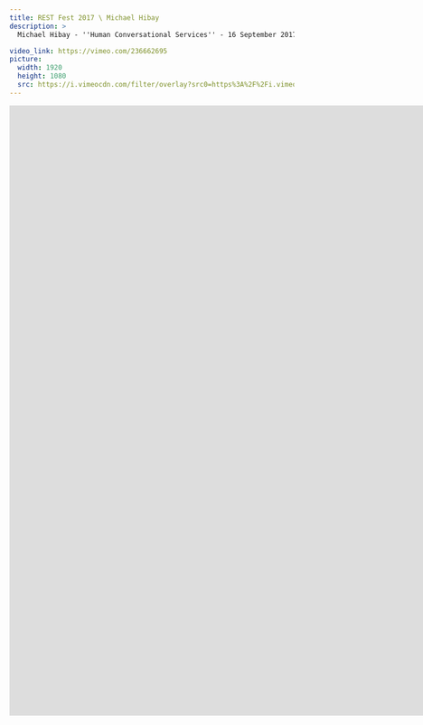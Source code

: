 ```yaml
---
title: REST Fest 2017 \ Michael Hibay
description: >
  Michael Hibay - ''Human Conversational Services'' - 16 September 2017

video_link: https://vimeo.com/236662695
picture:
  width: 1920
  height: 1080
  src: https://i.vimeocdn.com/filter/overlay?src0=https%3A%2F%2Fi.vimeocdn.com%2Fvideo%2F659928284_1920x1080.jpg&src1=http%3A%2F%2Ff.vimeocdn.com%2Fp%2Fimages%2Fcrawler_play.png
---
```

<iframe src="https://player.vimeo.com/video/236662695?title=0&byline=0&portrait=0&badge=0&autopause=0&player_id=0" width="1920" height="1080" frameborder="0" title="REST Fest 2017 \ Michael Hibay" webkitallowfullscreen mozallowfullscreen allowfullscreen></iframe>